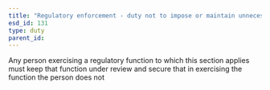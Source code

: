 ```yaml
---
title: "Regulatory enforcement - duty not to impose or maintain unnecessary burdens"
esd_id: 131
type: duty
parent_id:  
---
```


Any person exercising a regulatory function to which this section applies must keep that function under review and secure that in exercising the function the person does not

